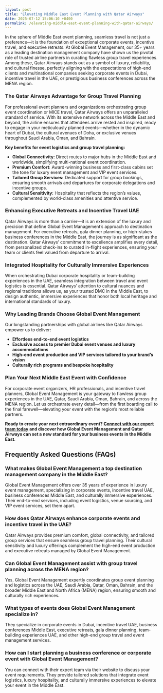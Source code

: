 ```yaml
---
layout: post
title: "Elevating Middle East Event Planning with Qatar Airways"
date: 2025-07-12 15:06:10 +0400
permalink: /elevating-middle-east-event-planning-with-qatar-airways/
---
```

In the sphere of Middle East event planning, seamless travel is not just a preference—it is the foundation of exceptional corporate events, incentive travel, and executive retreats. At Global Event Management, our 35+ years as a leading destination management company have shown us the pivotal role of trusted airline partners in curating flawless group travel experiences. Among these, Qatar Airways stands out as a symbol of luxury, reliability, and cultural finesse, perfectly aligning with the expectations of high-end clients and multinational companies seeking corporate events in Dubai, incentive travel in the UAE, or prestigious business conferences across the MENA region.

### The Qatar Airways Advantage for Group Travel Planning

For professional event planners and organizations orchestrating group event coordination or MICE travel, Qatar Airways offers an unparalleled standard of service. With its extensive network across the Middle East and beyond, the airline ensures that attendees arrive rested and inspired, ready to engage in your meticulously planned events—whether in the dynamic heart of Dubai, the cultural avenues of Doha, or exclusive venues throughout Saudi Arabia, Oman, and Bahrain.

**Key benefits for event logistics and group travel planning:**

- **Global Connectivity:** Direct routes to major hubs in the Middle East and worldwide, simplifying multi-national event coordination.
- **Premium Comfort:** Award-winning business and first-class cabins set the tone for luxury event management and VIP event services.
- **Tailored Group Services:** Dedicated support for group bookings, ensuring smooth arrivals and departures for corporate delegations and incentive groups.
- **Cultural Sensitivity:** Hospitality that reflects the region’s values, complemented by world-class amenities and attentive service.

### Enhancing Executive Retreats and Incentive Travel UAE

Qatar Airways is more than a carrier—it is an extension of the luxury and precision that define Global Event Management’s approach to destination management. For executive retreats, gala dinner planning, or high-stakes business conferences in the Middle East, the journey is as significant as the destination. Qatar Airways’ commitment to excellence amplifies every detail, from personalized check-ins to curated in-flight experiences, ensuring your team or clients feel valued from departure to arrival.

### Integrated Hospitality for Culturally Immersive Experiences

When orchestrating Dubai corporate hospitality or team-building experiences in the UAE, seamless integration between travel and event logistics is essential. Qatar Airways’ attention to cultural nuances and regional traditions allows us, as your trusted DMC in the Middle East, to design authentic, immersive experiences that honor both local heritage and international standards of luxury.

### Why Leading Brands Choose Global Event Management

Our longstanding partnerships with global airlines like Qatar Airways empower us to deliver:

- **Effortless end-to-end event logistics**
- **Exclusive access to premier Dubai event venues and luxury accommodations**
- **High-end event production and VIP services tailored to your brand’s vision**
- **Culturally rich programs and bespoke hospitality**

### Plan Your Next Middle East Event with Confidence

For corporate event organizers, HR professionals, and incentive travel planners, Global Event Management is your gateway to flawless group experiences in the UAE, Qatar, Saudi Arabia, Oman, Bahrain, and across the MENA region. Let us orchestrate every detail—from the first boarding call to the final farewell—elevating your event with the region’s most reliable partners.

**Ready to create your next extraordinary event? [Connect with our expert team today](https://geventm.com/) and discover how Global Event Management and Qatar Airways can set a new standard for your business events in the Middle East.**

## Frequently Asked Questions (FAQs)

### What makes Global Event Management a top destination management company in the Middle East?

Global Event Management offers over 35 years of experience in luxury event management, specializing in corporate events, incentive travel UAE, business conferences Middle East, and culturally immersive experiences. Their end-to-end services, including event logistics, venue sourcing, and VIP event services, set them apart.

### How does Qatar Airways enhance corporate events and incentive travel in the UAE?

Qatar Airways provides premium comfort, global connectivity, and tailored group services that ensure seamless group travel planning. Their cultural sensitivity and luxury offerings complement the high-end event production and executive retreats managed by Global Event Management.

### Can Global Event Management assist with group travel planning across the MENA region?

Yes, Global Event Management expertly coordinates group event planning and logistics across the UAE, Saudi Arabia, Qatar, Oman, Bahrain, and the broader Middle East and North Africa (MENA) region, ensuring smooth and culturally rich experiences.

### What types of events does Global Event Management specialize in?

They specialize in corporate events in Dubai, incentive travel UAE, business conferences Middle East, executive retreats, gala dinner planning, team-building experiences UAE, and other high-end group travel and event management services.

### How can I start planning a business conference or corporate event with Global Event Management?

You can connect with their expert team via their website to discuss your event requirements. They provide tailored solutions that integrate event logistics, luxury hospitality, and culturally immersive experiences to elevate your event in the Middle East.

<script type="application/ld+json">
{
  "@context": "https://schema.org",
  "@type": "BlogPosting",
  "headline": "Elevating Middle East Event Planning with Qatar Airways",
  "description": "Discover how Global Event Management leverages Qatar Airways to deliver seamless Middle East event planning, luxury corporate events, and incentive travel across the UAE and MENA region.",
  "author": {
    "@type": "Person",
    "name": "Global Event Management"
  },
  "publisher": {
    "@type": "Organization",
    "name": "Global Event Management",
    "logo": {
      "@type": "ImageObject",
      "url": "https://geventm.com/logo.png"
    }
  },
  "datePublished": "2024-06-01",
  "mainEntityOfPage": {
    "@type": "WebPage",
    "@id": "https://geventm.com/blog/elevating-middle-east-event-planning-with-qatar-airways"
  },
  "keywords": "Middle East event planning, corporate events in Dubai, destination management company, incentive travel UAE, business conferences Middle East, luxury event management, group travel planning, event logistics, cultural experiences, Dubai corporate hospitality, professional event planner, MICE travel, group event coordination, executive retreats, gala dinner planning, team-building experiences UAE, high-end event production, VIP event services, Dubai event venues, DMC Middle East",
  "articleBody": "In the sphere of Middle East event planning, seamless travel is not just a preference—it is the foundation of exceptional corporate events, incentive travel, and executive retreats. At Global Event Management, our 35+ years as a leading destination management company have shown us the pivotal role of trusted airline partners in curating flawless group travel experiences. Among these, Qatar Airways stands out as a symbol of luxury, reliability, and cultural finesse, perfectly aligning with the expectations of high-end clients and multinational companies seeking corporate events in Dubai, incentive travel in the UAE, or prestigious business conferences across the MENA region. For professional event planners and organizations orchestrating group event coordination or MICE travel, Qatar Airways offers an unparalleled standard of service. With its extensive network across the Middle East and beyond, the airline ensures that attendees arrive rested and inspired, ready to engage in your meticulously planned events—whether in the dynamic heart of Dubai, the cultural avenues of Doha, or exclusive venues throughout Saudi Arabia, Oman, and Bahrain. Key benefits for event logistics and group travel planning include global connectivity, premium comfort, tailored group services, and cultural sensitivity. Qatar Airways is more than a carrier—it is an extension of the luxury and precision that define Global Event Management’s approach to destination management. For executive retreats, gala dinner planning, or high-stakes business conferences in the Middle East, the journey is as significant as the destination. Qatar Airways’ commitment to excellence amplifies every detail, from personalized check-ins to curated in-flight experiences, ensuring your team or clients feel valued from departure to arrival. When orchestrating Dubai corporate hospitality or team-building experiences in the UAE, seamless integration between travel and event logistics is essential. Qatar Airways’ attention to cultural nuances and regional traditions allows us, as your trusted DMC in the Middle East, to design authentic, immersive experiences that honor both local heritage and international standards of luxury. Our longstanding partnerships with global airlines like Qatar Airways empower us to deliver effortless end-to-end event logistics, exclusive access to premier Dubai event venues and luxury accommodations, high-end event production and VIP services tailored to your brand’s vision, and culturally rich programs and bespoke hospitality. For corporate event organizers, HR professionals, and incentive travel planners, Global Event Management is your gateway to flawless group experiences in the UAE, Qatar, Saudi Arabia, Oman, Bahrain, and across the MENA region. Let us orchestrate every detail—from the first boarding call to the final farewell—elevating your event with the region’s most reliable partners."
}
</script>

<script type="application/ld+json">
{
  "@context": "https://schema.org",
  "@type": "FAQPage",
  "mainEntity": [
    {
      "@type": "Question",
      "name": "What makes Global Event Management a top destination management company in the Middle East?",
      "acceptedAnswer": {
        "@type": "Answer",
        "text": "Global Event Management offers over 35 years of experience in luxury event management, specializing in corporate events, incentive travel UAE, business conferences Middle East, and culturally immersive experiences. Their end-to-end services, including event logistics, venue sourcing, and VIP event services, set them apart."
      }
    },
    {
      "@type": "Question",
      "name": "How does Qatar Airways enhance corporate events and incentive travel in the UAE?",
      "acceptedAnswer": {
        "@type": "Answer",
        "text": "Qatar Airways provides premium comfort, global connectivity, and tailored group services that ensure seamless group travel planning. Their cultural sensitivity and luxury offerings complement the high-end event production and executive retreats managed by Global Event Management."
      }
    },
    {
      "@type": "Question",
      "name": "Can Global Event Management assist with group travel planning across the MENA region?",
      "acceptedAnswer": {
        "@type": "Answer",
        "text": "Yes, Global Event Management expertly coordinates group event planning and logistics across the UAE, Saudi Arabia, Qatar, Oman, Bahrain, and the broader Middle East and North Africa (MENA) region, ensuring smooth and culturally rich experiences."
      }
    },
    {
      "@type": "Question",
      "name": "What types of events does Global Event Management specialize in?",
      "acceptedAnswer": {
        "@type": "Answer",
        "text": "They specialize in corporate events in Dubai, incentive travel UAE, business conferences Middle East, executive retreats, gala dinner planning, team-building experiences UAE, and other high-end group travel and event management services."
      }
    },
    {
      "@type": "Question",
      "name": "How can I start planning a business conference or corporate event with Global Event Management?",
      "acceptedAnswer": {
        "@type": "Answer",
        "text": "You can connect with their expert team via their website to discuss your event requirements. They provide tailored solutions that integrate event logistics, luxury hospitality, and culturally immersive experiences to elevate your event in the Middle East."
      }
    }
  ]
}
</script>